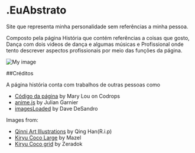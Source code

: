 # .EuAbstrato

Site que representa minha personalidade sem referências a minha pessoa.

Composto pela página História que contém referências a coisas que gosto, Dança com dois videos de dança e algumas músicas e Profissional
onde tento descrever aspectos profissionais por meio das funções da página.

![My image](Dilifra.github.com/.EuAbstrato/historiasScreenshot.jpg)

##Créditos

A página história conta com trabalhos de outras pessoas como 

- [Código da página](https://tympanus.net/codrops/?p=38214) by Mary Lou on Codrops
- [anime.js](http://animejs.com/) by Julian Garnier
- [imagesLoaded](https://imagesloaded.desandro.com/) by Dave DeSandro

Images from:

- [Qinni Art Illustrations](https://www.instagram.com/qinniart/) by Qing Han(R.i.p) 
- [Kiryu Coco Large](https://twitter.com/mazel_star) by  Mazel
- [Kiryu Coco grid](https://twitter.com/zeradok/status/1410318860511715330) by Zeradok
